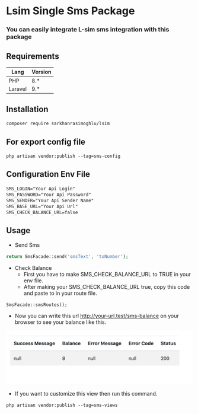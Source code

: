 # Lsim Single Sms Package

### You can easily integrate L-sim sms integration with this package

## Requirements

| Lang       | Version |
| ---------- | ---- |
| PHP        | 8.*  |
| Laravel    | 9.*  |

## Installation

```console
composer require sarkhanrasimoghlu/lsim
```

## For export config file

```console
php artisan vendor:publish --tag=sms-config
```

## Configuration Env File

```console
SMS_LOGIN="Your Api Login"
SMS_PASSWORD="Your Api Password"
SMS_SENDER="Your Api Sender Name"
SMS_BASE_URL="Your Api Url"
SMS_CHECK_BALANCE_URL=false
```

## Usage

* Send Sms

```php
return SmsFacade::send('smsText', 'toNumber');
```

* Check Balance
    * First you have to make SMS_CHECK_BALANCE_URL to TRUE in your env file.
    * After making your SMS_CHECK_BALANCE_URL true, copy this code and paste to in your route file.

```php
SmsFacade::smsRoutes();
```

      
* Now you can write this url http://your-url.test/sms-balance on your browser to see your balance like this.

![](images/balance.png)

* If you want to customize this view then run this command.

```console
php artisan vendor:publish --tag=sms-views
```



